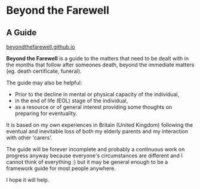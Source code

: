 # Beyond the Farewell
## A Guide

[beyondthefarewell.github.io](https://beyondthefarewell.github.io/)

**Beyond the Farewell** is a guide to the matters that need to be dealt with in the months that follow after someones death, beyond the immediate matters (eg. death certificate, funeral).

The guide may also be helpful:

- Prior to the decline in mental or physical capacity of the individual,
- in the end of life (EOL) stage of the individual,
- as a resource or of general interest providing some thoughts on preparing for eventuality.

It is based on my own experiences in Britain (United Kingdom) following the eventual and inevitable loss of both my elderly parents and my interaction with other 'carers'. 

The guide will be forever incomplete and probably a continuous work on progress anyway because everyone's circumstances are different and I cannot think of everything :) but it may be general enough to be a framework guide for most people anywhere.

I hope it will help.
